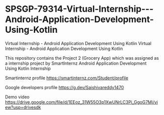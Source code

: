 # SPSGP-79314-Virtual-Internship---Android-Application-Development-Using-Kotlin
Virtual Internship - Android Application Development Using Kotlin
Virtual Internship - Android Application Development Using Kotlin

This repository contains the Project 2 (Grocery App) which was assigned as a internship project by SmartInternz Android Application Development Using Kotlin Internship

Smartinternz profile
https://smartinternz.com/Student/profile

Google developers profile
https://g.dev/Saishivareddy1470

Demo video
https://drive.google.com/file/d/1EEoz_31W55O3p1XwUNrLC3Pi_GgoG7Mj/view?usp=drivesdk


